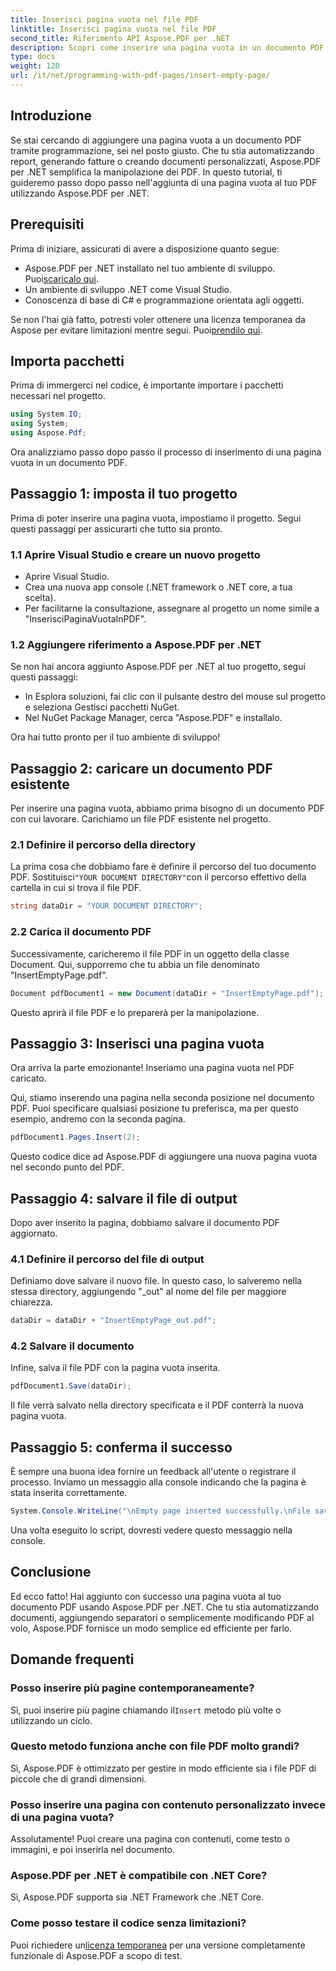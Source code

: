 ```yaml
---
title: Inserisci pagina vuota nel file PDF
linktitle: Inserisci pagina vuota nel file PDF
second_title: Riferimento API Aspose.PDF per .NET
description: Scopri come inserire una pagina vuota in un documento PDF utilizzando Aspose.PDF per .NET. Esercitazione dettagliata con esempi di codice per una manipolazione fluida dei PDF.
type: docs
weight: 120
url: /it/net/programming-with-pdf-pages/insert-empty-page/
---
```

## Introduzione

Se stai cercando di aggiungere una pagina vuota a un documento PDF tramite programmazione, sei nel posto giusto. Che tu stia automatizzando report, generando fatture o creando documenti personalizzati, Aspose.PDF per .NET semplifica la manipolazione dei PDF. In questo tutorial, ti guideremo passo dopo passo nell'aggiunta di una pagina vuota al tuo PDF utilizzando Aspose.PDF per .NET.

## Prerequisiti

Prima di iniziare, assicurati di avere a disposizione quanto segue:

-  Aspose.PDF per .NET installato nel tuo ambiente di sviluppo. Puoi[scaricalo qui](https://releases.aspose.com/pdf/net/).
- Un ambiente di sviluppo .NET come Visual Studio.
- Conoscenza di base di C# e programmazione orientata agli oggetti.

 Se non l'hai già fatto, potresti voler ottenere una licenza temporanea da Aspose per evitare limitazioni mentre segui. Puoi[prendilo qui](https://purchase.aspose.com/temporary-license/).

## Importa pacchetti

Prima di immergerci nel codice, è importante importare i pacchetti necessari nel progetto.

```csharp
using System.IO;
using System;
using Aspose.Pdf;
```

Ora analizziamo passo dopo passo il processo di inserimento di una pagina vuota in un documento PDF.

## Passaggio 1: imposta il tuo progetto

Prima di poter inserire una pagina vuota, impostiamo il progetto. Segui questi passaggi per assicurarti che tutto sia pronto.

### 1.1 Aprire Visual Studio e creare un nuovo progetto
- Aprire Visual Studio.
- Crea una nuova app console (.NET framework o .NET core, a tua scelta).
- Per facilitarne la consultazione, assegnare al progetto un nome simile a "InserisciPaginaVuotaInPDF".

### 1.2 Aggiungere riferimento a Aspose.PDF per .NET
Se non hai ancora aggiunto Aspose.PDF per .NET al tuo progetto, segui questi passaggi:
- In Esplora soluzioni, fai clic con il pulsante destro del mouse sul progetto e seleziona Gestisci pacchetti NuGet.
- Nel NuGet Package Manager, cerca "Aspose.PDF" e installalo.

Ora hai tutto pronto per il tuo ambiente di sviluppo!

## Passaggio 2: caricare un documento PDF esistente

Per inserire una pagina vuota, abbiamo prima bisogno di un documento PDF con cui lavorare. Carichiamo un file PDF esistente nel progetto.

### 2.1 Definire il percorso della directory

 La prima cosa che dobbiamo fare è definire il percorso del tuo documento PDF. Sostituisci`"YOUR DOCUMENT DIRECTORY"`con il percorso effettivo della cartella in cui si trova il file PDF.

```csharp
string dataDir = "YOUR DOCUMENT DIRECTORY";
```

### 2.2 Carica il documento PDF

Successivamente, caricheremo il file PDF in un oggetto della classe Document. Qui, supporremo che tu abbia un file denominato "InsertEmptyPage.pdf".

```csharp
Document pdfDocument1 = new Document(dataDir + "InsertEmptyPage.pdf");
```

Questo aprirà il file PDF e lo preparerà per la manipolazione.

## Passaggio 3: Inserisci una pagina vuota

Ora arriva la parte emozionante! Inseriamo una pagina vuota nel PDF caricato.

Qui, stiamo inserendo una pagina nella seconda posizione nel documento PDF. Puoi specificare qualsiasi posizione tu preferisca, ma per questo esempio, andremo con la seconda pagina.

```csharp
pdfDocument1.Pages.Insert(2);
```

Questo codice dice ad Aspose.PDF di aggiungere una nuova pagina vuota nel secondo punto del PDF.

## Passaggio 4: salvare il file di output

Dopo aver inserito la pagina, dobbiamo salvare il documento PDF aggiornato.

### 4.1 Definire il percorso del file di output

Definiamo dove salvare il nuovo file. In questo caso, lo salveremo nella stessa directory, aggiungendo "_out" al nome del file per maggiore chiarezza.

```csharp
dataDir = dataDir + "InsertEmptyPage_out.pdf";
```

### 4.2 Salvare il documento

Infine, salva il file PDF con la pagina vuota inserita.

```csharp
pdfDocument1.Save(dataDir);
```

Il file verrà salvato nella directory specificata e il PDF conterrà la nuova pagina vuota.

## Passaggio 5: conferma il successo

È sempre una buona idea fornire un feedback all'utente o registrare il processo. Inviamo un messaggio alla console indicando che la pagina è stata inserita correttamente.

```csharp
System.Console.WriteLine("\nEmpty page inserted successfully.\nFile saved at " + dataDir);
```

Una volta eseguito lo script, dovresti vedere questo messaggio nella console.

## Conclusione

Ed ecco fatto! Hai aggiunto con successo una pagina vuota al tuo documento PDF usando Aspose.PDF per .NET. Che tu stia automatizzando documenti, aggiungendo separatori o semplicemente modificando PDF al volo, Aspose.PDF fornisce un modo semplice ed efficiente per farlo.


## Domande frequenti

### Posso inserire più pagine contemporaneamente?
 Sì, puoi inserire più pagine chiamando il`Insert` metodo più volte o utilizzando un ciclo.

### Questo metodo funziona anche con file PDF molto grandi?
Sì, Aspose.PDF è ottimizzato per gestire in modo efficiente sia i file PDF di piccole che di grandi dimensioni.

### Posso inserire una pagina con contenuto personalizzato invece di una pagina vuota?
Assolutamente! Puoi creare una pagina con contenuti, come testo o immagini, e poi inserirla nel documento.

### Aspose.PDF per .NET è compatibile con .NET Core?
Sì, Aspose.PDF supporta sia .NET Framework che .NET Core.

### Come posso testare il codice senza limitazioni?
 Puoi richiedere un[licenza temporanea](https://purchase.aspose.com/temporary-license/) per una versione completamente funzionale di Aspose.PDF a scopo di test.